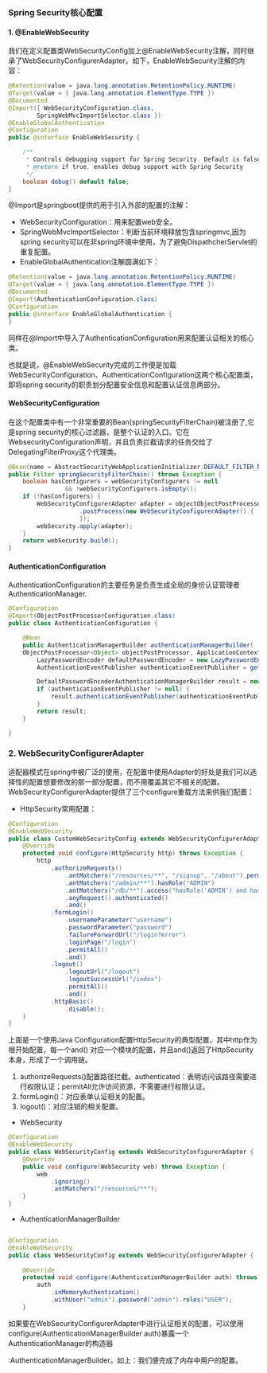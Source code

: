 ### Spring Security核心配置

#### 1. @EnableWebSecurity

我们在定义配置类WebSecurityConfig加上@EnableWebSecurity注解，同时继承了WebSecurityConfigurerAdapter。如下，EnableWebSecurity注解的内容：

```java
@Retention(value = java.lang.annotation.RetentionPolicy.RUNTIME)
@Target(value = { java.lang.annotation.ElementType.TYPE })
@Documented
@Import({ WebSecurityConfiguration.class,
		SpringWebMvcImportSelector.class })
@EnableGlobalAuthentication
@Configuration
public @interface EnableWebSecurity {

	/**
	 * Controls debugging support for Spring Security. Default is false.
	 * @return if true, enables debug support with Spring Security
	 */
	boolean debug() default false;
}
```

@Import是springboot提供的用于引入外部的配置的注解：

* WebSecurityConfiguration：用来配置web安全。
* SpringWebMvcImportSelector：判断当前环境释放包含springmvc,因为spring security可以在非spring环境中使用，为了避免DispathcherServlet的重复配置。
* EnableGlobalAuthentication注解圆满如下：

```java
@Retention(value = java.lang.annotation.RetentionPolicy.RUNTIME)
@Target(value = { java.lang.annotation.ElementType.TYPE })
@Documented
@Import(AuthenticationConfiguration.class)
@Configuration
public @interface EnableGlobalAuthentication {
}
```

同样在@Import中导入了AuthenticationConfiguration用来配置认证相关的核心类。

也就是说，@EnableWebSecurity完成的工作便是加载WebSecurityConfiguration、AuthenticationConfiguration这两个核心配置类，即将spring security的职责划分配置安全信息和配置认证信息两部分。

#### WebSecurityConfiguration

在这个配置类中有一个非常重要的Bean(springSecurityFilterChain)被注册了,它是spring security的核心过滤器，是整个认证的入口。它在WebsecurityConfiguration声明，并且负责拦截请求的任务交给了DelegatingFilterProxy这个代理类。

```java
@Bean(name = AbstractSecurityWebApplicationInitializer.DEFAULT_FILTER_NAME)
public Filter springSecurityFilterChain() throws Exception {
	boolean hasConfigurers = webSecurityConfigurers != null
				&& !webSecurityConfigurers.isEmpty();
	if (!hasConfigurers) {
		WebSecurityConfigurerAdapter adapter = objectObjectPostProcessor
					.postProcess(new WebSecurityConfigurerAdapter() {
					});
		webSecurity.apply(adapter);
	}
	return webSecurity.build();
}
```

#### AuthenticationConfiguration

AuthenticationConfiguration的主要任务是负责生成全局的身份认证管理者AuthenticationManager.

```java
@Configuration
@Import(ObjectPostProcessorConfiguration.class)
public class AuthenticationConfiguration {

	@Bean
	public AuthenticationManagerBuilder authenticationManagerBuilder(
	ObjectPostProcessor<Object> objectPostProcessor, ApplicationContext context) {
		LazyPasswordEncoder defaultPasswordEncoder = new LazyPasswordEncoder(context);
		AuthenticationEventPublisher authenticationEventPublisher = getBeanOrNull(context, AuthenticationEventPublisher.class);

		DefaultPasswordEncoderAuthenticationManagerBuilder result = new DefaultPasswordEncoderAuthenticationManagerBuilder(objectPostProcessor, defaultPasswordEncoder);
		if (authenticationEventPublisher != null) {
			result.authenticationEventPublisher(authenticationEventPublisher);
		}
		return result;
	}

}
```

### 2. WebSecurityConfigurerAdapter

适配器模式在spring中被广泛的使用，在配置中使用Adapter的好处是我们可以选择性的配置想要修改的那一部分配置，而不用覆盖其它不相关的配置。WebSecurityConfigurerAdapter提供了三个configure重载方法来供我们配置：

* HttpSecurity常用配置：


```java
@Configuration
@EnableWebSecurity
public class CustomWebSecurityConfig extends WebSecurityConfigurerAdapter {
    @Override
    protected void configure(HttpSecurity http) throws Exception {
        http
            .authorizeRequests()
                .antMatchers("/resources/**", "/signup", "/about").permitAll()
                .antMatchers("/admin/**").hasRole("ADMIN")
                .antMatchers("/db/**").access("hasRole('ADMIN') and hasRole('DBA')")
                .anyRequest().authenticated()
                .and()
            .formLogin()
                .usernameParameter("username")
                .passwordParameter("password")
                .failureForwardUrl("/login?error")
                .loginPage("/login")
                .permitAll()
                .and()
            .logout()
                .logoutUrl("/logout")
                .logoutSuccessUrl("/index")
                .permitAll()
                .and()
            .httpBasic()
                .disable();
    }
}
```

上面是一个使用Java Configuration配置HttpSecurity的典型配置，其中http作为根开始配置，每一个and() 对应一个模块的配置，并且and()返回了HttpSecurity本身，形成了一个调用链。

1. authorizeRequests()配置路径拦截。authenticated：表明访问该路径需要进行权限认证；permitAll允许访问资源，不需要进行权限认证。
2. formLogin()：对应表单认证相关的配置。
3. logout()：对应注销的相关配置。

* WebSecurity

```java
@Configuration
@EnableWebSecurity
public class WebSecurityConfig extends WebSecurityConfigurerAdapter {
    @Override
    public void configure(WebSecurity web) throws Exception {
        web
            .ignoring()
            .antMatchers("/resources/**");
    }
}
```

* AuthenticationManagerBuilder

```java

@Configuration
@EnableWebSecurity
public class WebSecurityConfig extends WebSecurityConfigurerAdapter {
    
    @Override
    protected void configure(AuthenticationManagerBuilder auth) throws Exception {
        auth
            .inMemoryAuthentication()
            .withUser("admin").password("admin").roles("USER");
    }

```

如果要在WebSecurityConfigurerAdapter中进行认证相关的配置，可以使用configure(AuthenticationManagerBuilder auth)暴露一个AuthenticationManager的构造器

:AuthenticationManagerBuilder。如上：我们便完成了内存中用户的配置。





